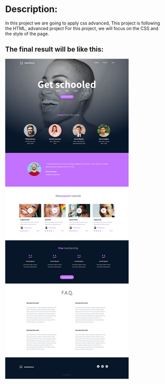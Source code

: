 # Description:

In this project we are going to apply css advanced, This project is following the HTML, advanced project 
For this project, we will focus on the CSS and the style of the page.

## The final result will be like this:

<img src="images/readme.jpg">